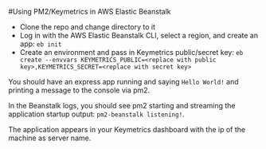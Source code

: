 #Using PM2/Keymetrics in AWS Elastic Beanstalk

 * Clone the repo and change directory to it
 * Log in with the AWS Elastic Beanstalk CLI, select a region, and create an app: `eb init`
 * Create an environment and pass in Keymetrics public/secret key: `eb create --envvars KEYMETRICS_PUBLIC=<replace with public key>,KEYMETRICS_SECRET=<replace with secret key>`


You should have an express app running and saying `Hello World!` and printing a message to the console via pm2.

In the Beanstalk logs, you should see pm2 starting and streaming the application startup output: `pm2-beanstalk listening!`.

The application appears in your Keymetrics dashboard with the ip of the machine as server name.

